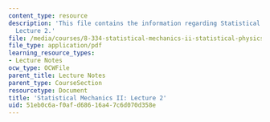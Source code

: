 ```yaml
---
content_type: resource
description: 'This file contains the information regarding Statistical Mechanics II:
  Lecture 2.'
file: /media/courses/8-334-statistical-mechanics-ii-statistical-physics-of-fields-spring-2014/51eb0c6af0afd68616a47c6d070d358e_MIT8_334S14_Lec2.pdf
file_type: application/pdf
learning_resource_types:
- Lecture Notes
ocw_type: OCWFile
parent_title: Lecture Notes
parent_type: CourseSection
resourcetype: Document
title: 'Statistical Mechanics II: Lecture 2'
uid: 51eb0c6a-f0af-d686-16a4-7c6d070d358e
---
```

